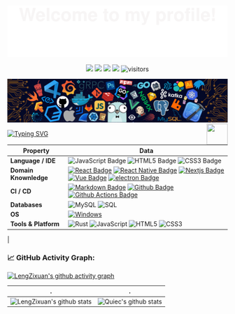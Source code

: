 ![](assets/Bottom_up.svg)

<!--   my-icons -->
<p align="center">
    <a href="https://github.com/Leng-Zixuan/937831943"><img src="https://img.shields.io/badge/status-updating-brightgreen.svg"></a>
    <a href="https://github.com/Leng-Zixuan/937831943/graphs/contributors"><img src="https://img.shields.io/github/contributors/Leng-Zixuan/937831943?color=blue"></a>
    <a href="https://github.com/Leng-Zixuan/937831943/stargazers"><img src="https://img.shields.io/github/stars/Leng-Zixuan/937831943.svg?logo=github"></a>
    <a href="https://github.com/Leng-Zixuan/937831943/network/members"><img src="https://img.shields.io/github/forks/Leng-Zixuan/937831943.svg?color=blue&logo=github"></a>
    <img src="https://visitor-badge.laobi.icu/badge?page_id=BEPb.BEPb" alt="visitors"/>   
</p>

<!--   my-header-img -->

![](./src/header_.png)
<a href="https://www.python.org/"><img src="https://upload.wikimedia.org/wikipedia/commons/c/c3/Python-logo-notext.svg" align="right" height="48" width="48" ></a>

<!--   my-ticker -->

[![Typing SVG](https://readme-typing-svg.herokuapp.com?color=%2336BCF7&center=true&vCenter=true&width=600&lines=Hi+there+👋,+I+am+Leng+Zixuan;+Welcome+to+My+Profile!;Over+3+years+of+programming+experience;Always+learning+new+things+;Machine+learning+enthusiast+)](https://git.io/typing-svg)

<!--   my-kaggle
### My achievements on [kaggle](https://www.kaggle.com/andrej0marinchenko):

![competition_light](https://road-to-kaggle-grandmaster.vercel.app/api/badges/andrej0marinchenko/competition/light)
![dataset](https://road-to-kaggle-grandmaster.vercel.app/api/badges/andrej0marinchenko/dataset/light)
![notebook](https://road-to-kaggle-grandmaster.vercel.app/api/badges/andrej0marinchenko/notebook/light)
![discussion](https://road-to-kaggle-grandmaster.vercel.app/api/badges/andrej0marinchenko/discussion/light)
-->

<!--   my-skils -->

| Property              | Data                                                                                                                                                                                                                                                                                                                                                                                                                                                                                                                                                                                                                                                                                                                                                                                                                                                              |
| --------------------- | ----------------------------------------------------------------------------------------------------------------------------------------------------------------------------------------------------------------------------------------------------------------------------------------------------------------------------------------------------------------------------------------------------------------------------------------------------------------------------------------------------------------------------------------------------------------------------------------------------------------------------------------------------------------------------------------------------------------------------------------------------------------------------------------------------------------------------------------------------------------- |
| **Language / IDE**    | ![JavaScript Badge](https://img.shields.io/badge/-JavaScript-3776AB?style=flat&logo=JavaScript&logoColor=white) ![HTML5 Badge](https://img.shields.io/badge/-HTML5-3776AB?style=flat&logo=HTML5&logoColor=white) ![CSS3 Badge](https://img.shields.io/badge/-CSS3-3776AB?style=flat&logo=CSS3&logoColor=white)                                                                                                                                                                                                                                                                                                                                                                                                                                                                                                                                                    |
| **Domain Knownledge** | [![React Badge](https://img.shields.io/badge/-React-01D277?style=flat&logo=React&logoColor=white)](https://github.com/BEPb/BEPb) [![React Native Badge](https://img.shields.io/badge/-React%20Native-4C8CBF?style=flat&logo=React&logoColor=white)](https://github.com/search?q=user%3ABEPb&type=Repositories) [![Nextjs Badge](https://img.shields.io/badge/-Next-FAB040?style=flat&logo=Next.js&logoColor=white)](https://github.com/search?q=user%3ABEPb&type=Repositories) [![Vue Badge](https://img.shields.io/badge/-Vue-FF6600?style=flat&logo=Vue.js&logoColor=white)](https://github.com/search?q=user%3ABEPb&type=Repositories) [![electron Badge](https://img.shields.io/badge/-Electron-FF6600?style=flat&logo=electron&logoColor=white)](https://github.com/search?q=user%3ABEPb&type=Repositories)                                                  |
| **CI / CD**           | [![Markdown Badge](https://img.shields.io/badge/-Markdown-2088FF?style=flat&logo=Markdown&logoColor=white)](https://github.com/BEPb/BEPb) [![Github Badge](https://img.shields.io/badge/-Github%20-2088FF?style=flat&logo=Github&logoColor=white)](https://github.com/BEPb/BEPb) [![Github Actions Badge](https://img.shields.io/badge/-Git%20-2088FF?style=flat&logo=Git&logoColor=white)](https://github.com/BEPb/BEPb)                                                                                                                                                                                                                                                                                                                                                                                                                                         |
| **Databases**         | <img alt="MySQL" src="https://camo.githubusercontent.com/e863bc79abf7a53150665ce9eb1a93f4fb6183af46bc3fb345ee5562736eb23c/68747470733a2f2f696d672e736869656c64732e696f2f62616467652f4d7953514c2d2532333030662e7376673f6c6f676f3d6d7973716c266c6f676f436f6c6f723d7768697465" data-canonical-src="https://img.shields.io/badge/MySQL-%2300f.svg?logo=mysql&amp;logoColor=white" style="max-width: 100%;"> <img src="https://camo.githubusercontent.com/c44ec7dbcddd4dea22204197ce11e45bea3ef03ff97e45294bf66ea793527706/68747470733a2f2f696d672e736869656c64732e696f2f62616467652f2d53514c2d626c61636b3f7374796c653d666c61742d737175617265266c6f676f3d706f737467726573716c266c6f676f436f6c6f723d626c7565" alt="SQL" data-canonical-src="https://img.shields.io/badge/-SQL-black?style=flat-square&amp;logo=postgresql&amp;logoColor=blue" style="max-width: 100%;"> |
| **OS**                | <a target="_blank" rel="noopener noreferrer" href="https://camo.githubusercontent.com/b44114213a5a462903bd69611bb6846f1dc41fe6f3230bd37c67c3d4eb65f08c/68747470733a2f2f696d672e736869656c64732e696f2f62616467652f2d57696e646f77732d626c61636b3f7374796c653d666c61742d737175617265266c6f676f3d77696e646f7773266c6f676f436f6c6f723d626c7565"><img src="https://camo.githubusercontent.com/b44114213a5a462903bd69611bb6846f1dc41fe6f3230bd37c67c3d4eb65f08c/68747470733a2f2f696d672e736869656c64732e696f2f62616467652f2d57696e646f77732d626c61636b3f7374796c653d666c61742d737175617265266c6f676f3d77696e646f7773266c6f676f436f6c6f723d626c7565" alt="Windows" data-canonical-src="https://img.shields.io/badge/-Windows-black?style=flat-square&amp;logo=windows&amp;logoColor=blue" style="max-width: 100%;"></a>                                                   |
| **Tools & Platform**  | ![Rust](https://img.shields.io/badge/Rust-F9AB00?style=for-the-badge&logo=RUst&color=525252) ![JavaScript](https://img.shields.io/badge/JavaScript-27338e?style=for-the-badge&logo=JavaScript&logoColor=white) ![HTML5](https://img.shields.io/badge/HTML5-E34F26?style=for-the-badge&logo=html5&logoColor=white) ![CSS3](https://img.shields.io/badge/CSS3-1572B6?style=for-the-badge&logo=css3&logoColor=white)                                                                                                                                                                                                                                                                                                                                                                                                                                                 |

|

<!--   GitHub stats graph -->

### 📈 GitHub Activity Graph:

[![LengZixuan's github activity graph](https://github-readme-activity-graph.cyclic.app/graph?username=Leng-Zixuan&theme=github-compact)](https://github.com/Leng-Zixuan/github-readme-activity-graph)

| .                                                                                                                                                    | .                                                                                                                                |
| ---------------------------------------------------------------------------------------------------------------------------------------------------- | -------------------------------------------------------------------------------------------------------------------------------- |
| ![LengZixuan's github stats](https://github-readme-stats.vercel.app/api?username=Leng-Zixuan&show_icons=true&theme=radical&include_all_commits=true) | ![Quiec's github stats](https://github-readme-stats.vercel.app/api/top-langs/?username=Leng-Zixuan&theme=radical&layout=compact) |

